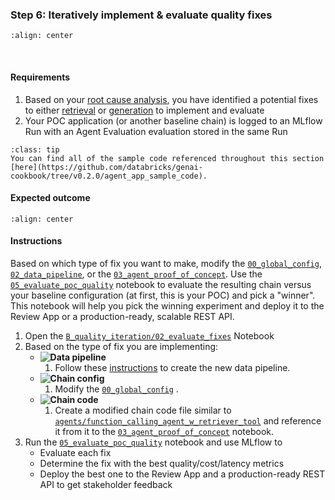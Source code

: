 ### **Step 6:** Iteratively implement & evaluate quality fixes

```{image} ../images/5-hands-on/workflow_iterate.png
:align: center
```
<br/>

#### Requirements

1. Based on your [root cause analysis](./5-hands-on-improve-quality-step-1.md), you have identified a potential fixes to either [retrieval](./5-hands-on-improve-quality-step-1-retrieval.md) or [generation](./5-hands-on-improve-quality-step-1-generation.md) to implement and evaluate
2. Your POC application (or another baseline chain) is logged to an MLflow Run with an Agent Evaluation evaluation stored in the same Run

```{admonition} [Code Repository](https://github.com/databricks/genai-cookbook/tree/v0.2.0/agent_app_sample_code)
:class: tip
You can find all of the sample code referenced throughout this section [here](https://github.com/databricks/genai-cookbook/tree/v0.2.0/agent_app_sample_code).
```

#### Expected outcome

```{image} ../images/5-hands-on/mlflow-eval-agent.gif
:align: center
```

<!--
#### Overview

When working to improve the quality of the RAG system, changes can be broadly categorized into three buckets:

1. **![Data pipeline](../images/5-hands-on/data_pipeline.png)** Data pipeline changes
2. **![Chain config](../images/5-hands-on/chain_config.png)** RAG chain configuration changes
3. **![Chain code](../images/5-hands-on/chain_code.png)** RAG chain code changes

Depending on the specific issue you are trying to address, you may need to apply changes to one or both of these components. In some cases, simultaneous changes to both the data pipeline and RAG chain may be necessary to achieve the desired quality improvements.


##### Data pipeline changes

**Data pipeline changes** involve modifying how input data is processed, transformed, or stored before being used by the RAG chain. Examples of data pipeline changes include (and are not limited to):

- Trying a different chunking strategy
- Iterating on the document parsing process
- Changing the embedding model

Implementing a data pipeline change will generally require re-running the entire pipeline to create a new vector index. This process involves reprocessing the input documents, regenerating the vector embeddings, and updating the vector index with new embeddings and metadata.

##### RAG chain & code changes

**RAG chain changes** involve modifying steps or parameters of the RAG chain itself, without necessarily changing the underlying vector database. Examples of RAG chain changes include (and are not limited to):

- Changing the LLM
- Modifying the prompt template
- Adjusting the retrieval component (e.g., number of retrieval chunks, reranking, query expansion)
- Introducing additional processing steps such as a query understanding step

RAG chain updates may involve editing the **RAG chain configuration file** (e.g., changing the LLM parameters or prompt template), *or* modifying the actual **RAG chain code** (e.g., adding new processing steps or retrieval logic).


As a reminder, there are 3 types of potential fixes:
1. **![Data pipeline](../images/5-hands-on/data_pipeline.png)** 
    - *e.g., change the chunk sizes, parsing approach, etc*
    - *Note: To reflect the changed data pipeline, you will need to update the chain's configuration to point to the experiment's vector search*
2. **![Chain config](../images/5-hands-on/chain_config.png)**
    - *e.g., change the prompt, retrieval parameters, etc*
3. **![Chain code](../images/5-hands-on/chain_code.png)**
    - *e.g., add a re-ranker, guardrails, etc*
-->

#### Instructions
Based on which type of fix you want to make, modify the [`00_global_config`](https://github.com/databricks/genai-cookbook/blob/v0.2.0/agent_app_sample_code/00_global_config.py), [`02_data_pipeline`](https://github.com/databricks/genai-cookbook/blob/v0.2.0/agent_app_sample_code/02_data_pipeline.py), or the [`03_agent_proof_of_concept`](https://github.com/databricks/genai-cookbook/blob/v0.2.0/agent_app_sample_code/03_agent_proof_of_concept.py). Use the [`05_evaluate_poc_quality`](https://github.com/databricks/genai-cookbook/blob/v0.2.0/agent_app_sample_code/05_evaluate_poc_quality.py) notebook to evaluate the resulting chain versus your baseline configuration (at first, this is your POC) and pick a "winner".  This notebook will help you pick the winning experiment and deploy it to the Review App or a production-ready, scalable REST API.

1. Open the [`B_quality_iteration/02_evaluate_fixes`](https://github.com/databricks/genai-cookbook/blob/main/rag_app_sample_code/B_quality_iteration/02_evaluate_fixes.py) Notebook
2. Based on the type of fix you are implementing:
      - **![Data pipeline](../images/5-hands-on/data_pipeline.png)**
         1. Follow these [instructions](./5-hands-on-improve-quality-step-2-data-pipeline.md) to create the new data pipeline.
      - **![Chain config](../images/5-hands-on/chain_config.png)** 
         1. Modify the [`00_global_config`](https://github.com/databricks/genai-cookbook/blob/v0.2.0/agent_app_sample_code/00_global_config.py) .
      - **![Chain code](../images/5-hands-on/chain_code.png)**
         1. Create a modified chain code file similar to [`agents/function_calling_agent_w_retriever_tool`](https://github.com/databricks/genai-cookbook/blob/v0.2.0/agent_app_sample_code/agents/function_calling_agent_w_retriever_tool.py) and reference it from it to the [`03_agent_proof_of_concept`](https://github.com/databricks/genai-cookbook/blob/v0.2.0/agent_app_sample_code/03_agent_proof_of_concept.py) notebook.
3. Run the [`05_evaluate_poc_quality`](https://github.com/databricks/genai-cookbook/blob/v0.2.0/agent_app_sample_code/05_evaluate_poc_quality.py) notebook and use MLflow to
      - Evaluate each fix
      - Determine the fix with the best quality/cost/latency metrics
      - Deploy the best one to the Review App and a production-ready REST API to get stakeholder feedback
